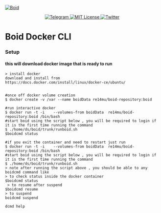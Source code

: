 <a href="https://www.boid.com/"><img src="https://raw.githubusercontent.com/Boid-John/eos-airdrops/master/logos/BoidLogo-lg.png" title="Boid" alt="Boid"></a>

<p align="center">
    <a href="https://t.me/Boidcom_official">
        <img src="https://img.shields.io/discord/431917998102675485.svg" alt="Telegram">
    </a>
    <a href="LICENSE">
        <img src="https://img.shields.io/badge/license-MIT-brightgreen.svg" alt="MIT License">
    </a>
    <a href="https://twitter.com/boidcom">
        <img src="https://img.shields.io/twitter/url/http/shields.io.svg?style=social&style=plastic" alt="Twitter">
    </a>
</p>


# Boid Docker CLI

### Setup
#### this will download docker image that is ready to run

```shell
> install docker
download and install from https://docs.docker.com/install/linux/docker-ce/ubuntu/


#once off docker volume creation
$ docker create -v /var --name boidData re14mu/boid-repository:boid

#run interactive docker
$ docker run -t -i    --volumes-from boidData  re14mu/boid-repository:boid /bin/bash
#start boid using the script below , you will be required to login if it is the first time running the command
$ ./home/ds/boid/trunk/runboid.sh 
$boidcmd status

#if you exit the container and need to restart just run
$ docker run -t -i    --volumes-from boidData  re14mu/boid-repository:boid /bin/bash
#start boid using the script below , you will be required to login if it is the first time running the command
$ ./home/ds/boid/trunk/runboid.sh 
> note after running the script above , you should be able to any boidcmd command like
> to check status inside the docker container
$boidcmd status
 > to resume after suspend
$boidcmd resume
> to suspend
boidcmd suspend

dcmd help
```
